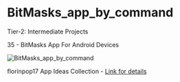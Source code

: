 # BitMasks_app_by_command

Tier-2: Intermediate Projects

35 - BitMasks App For Android Devices

![BitMasks_app_by_command](https://user-images.githubusercontent.com/50905347/132006150-a98b8750-6d69-43da-a113-061447f65a53.jpg)

florinpop17 App Ideas Collection - [Link for details](https://github.com/florinpop17/app-ideas)
